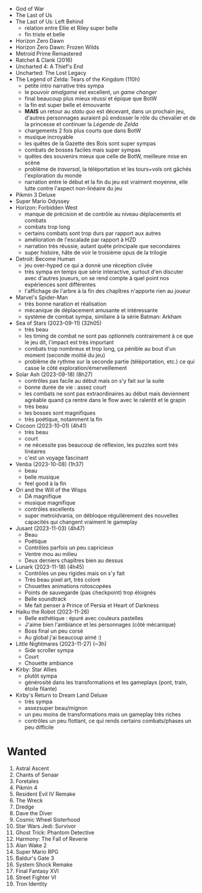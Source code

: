 - God of War
- The Last of Us
- The Last of Us: Left Behind
  - relation entre Ellie et Riley super belle
  - fin triste et belle
- Horizon Zero Dawn
- Horizon Zero Dawn: Frozen Wilds
- Metroid Prime Remastered
- Ratchet & Clank (2016)
- Uncharted 4: A Thief's End
- Uncharted: The Lost Legacy
- The Legend of Zelda: Tears of the Kingdom (110h)
  - petite intro narrative très sympa
  - le pouvoir *amalgame* est excellent, un *game changer*
  - final beaucoup plus mieux réussi et épique que BotW
  - la fin est super belle et émouvante
  - **MAIS** un retour au *statu quo* est décevant, dans un prochain jeu, d'autres personnages auraient pû endosser le rôle du chevalier et de la princesse et continuer la *Légende de Zelda*
  - chargements 2 fois plus courts que dans BotW
  - musique incroyable
  - les quêtes de la Gazette des Bois sont super sympas
  - combats de bosses faciles mais super sympas
  - quêtes des souvenirs mieux que celle de BotW, meilleure mise en scène
  - problème de *traversal*, la téléportation et les tours+vols ont gâchés l'exploration du monde
  - narration entre le début et la fin du jeu est vraiment moyenne, elle lutte contre l'aspect non-linéaire du jeu
- Pikmin 3 Deluxe
- Super Mario Odyssey
- Horizon: Forbidden West
  - manque de précision et de contrôle au niveau déplacements et combats
  - combats trop long
  - certains combats sont trop durs par rapport aux autres
  - amélioration de l'escalade par rapport à HZD
  - narration très réussie, autant quête principale que secondaires
  - super histoire, hâte de voir le troisième opus de la trilogie
- Detroit: Become Human
  - jeu over-hyped ce qui a donné une réception clivée
  - très sympa en temps que série interactive, surtout d'en discuter avec d'autres joueurs, on se rend compte à quel point nos expériences sont différentes
  - l'affichage de l'arbre à la fin des chapîtres n'apporte rien au joueur
- Marvel's Spider-Man
  - très bonne naration et réalisation
  - mécanique de déplacement amusante et intéressante
  - système de combat sympa, similaire à la série Batman: Arkham
- Sea of Stars (2023-09-11) (32h05)
  - très beau
  - les timing de combat ne sont pas optionnels contrairement à ce que le jeu dit, l'impact est très important
  - combats trop nombreux et trop long, ça pénible au bout d'un moment (seconde moitié du jeu)
  - problème de rythme sur la seconde partie (téléportation, etc.) ce qui casse le côté exploration/émerveillement
- Solar Ash (2023-09-18) (8h27)
  - contrôles pas facile au début mais on s'y fait sur la suite
  - bonne durée de vie : assez court
  - les combats ne sont pas extraordinaires au début mais deviennent agréable quand ça rentre dans le flow avec le ralentit et le grapin
  - très beau
  - les bosses sont magnifiques
  - très poétique, notamment la fin
- Cocoon (2023-10-01) (4h41)
  - très beau
  - court
  - ne nécessite pas beaucoup de réflexion, les puzzles sont très linéaires
  - c'est un voyage fascinant
- Venba (2023-10-08) (1h37)
  - beau
  - belle musique
  - feel good à la fin
- Ori and the Will of the Wisps
  - DA magnifique
  - musique magnifique
  - contrôles excellents
  - super metroidvania, on débloque régulièrement des nouvelles capacités qui changent vraiment le gameplay
- Jusant (2023-11-03) (4h47)
  - Beau
  - Poétique
  - Contrôles parfois un peu capricieux
  - Ventre mou au milieu
  - Deux derniers chapîtres bien au dessus
- Lunark (2023-11-18) (4h45)
  - Contrôles un peu rigides mais on s'y fait
  - Très beau pixel art, très coloré
  - Chouettes animations rotoscopées
  - Points de sauvegarde (pas checkpoint) trop éloignés
  - Belle soundtrack
  - Me fait penser à Prince of Persia et Heart of Darkness
- Haiku the Robot (2023-11-26)
  - Belle esthétique : épuré avec couleurs pastelles
  - J'aime bien l'ambiance et les personnages (côté mécanique)
  - Boss final un peu corsé
  - Au global j'ai beaucoup aimé :)
- Little Nightmares (2023-11-27) (~3h)
  - Side scroller sympa
  - Court
  - Chouette ambiance
- Kirby: Star Allies
  - plutôt sympa
  - générosité dans les transformations et les gameplays (pont, train, étoile filante)
- Kirby's Return to Dream Land Deluxe
  - très sympa
  - assezsuper beau/mignon
  - un peu moins de transformations mais un gameplay très riches
  - contrôles un peu flottant, ce qui rends certains combats/phases un peu difficile

# Wanted

1. Astral Ascent
1. Chants of Senaar
1. Foretales
1. Pikmin 4
1. Resident Evil IV Remake
1. The Wreck
1. Dredge
1. Dave the Diver
1. Cosmic Wheel Sisterhood
1. Star Wars Jedi: Survivor
1. Ghost Trick: Phantom Detective
1. Harmony: The Fall of Reverie
1. Alan Wake 2
1. Super Mario RPG
1. Baldur's Gate 3
1. System Shock Remake
1. Final Fantasy XVI
1. Street Fighter VI
1. Tron Identity